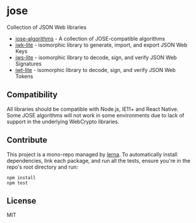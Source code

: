 # jose
Collection of JSON Web libraries

* [jose-algorithms](packages/jose-algorithms) - A collection of JOSE-compatible algorithms
* [jwk-lite](packages/jwk-lite) - isomorphic library to generate, import, and export JSON Web Keys
* [jws-lite](packages/jws-lite) - isomorphic library to decode, sign, and verify JSON Web Signatures
* [jwt-lite](packages/jwt-lite) - isomorphic library to decode, sign, and verify JSON Web Tokens

## Compatibility

All libraries should be compatible with Node.js, IE11+ and React Native. Some JOSE algorithms
will not work in some environments due to lack of support in the underlying WebCrypto libraries.

## Contribute

This project is a mono-repo managed by [lerna](https://github.com/lerna/lerna). To automatically install dependencies, link each package, and run all the tests, ensure you're in the repo's root directory and run:

```
npm install
npm test
```

## License

MIT
